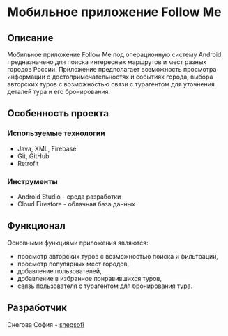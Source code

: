 # Мобильное приложение Follow Me

## Описание

Мобильное приложение Follow Me под операционную систему Android предназначено для поиска интересных маршрутов и мест разных городов России. Приложение предполагает возможность просмотра информации о достопримечательностях и событиях города, выбора авторских туров с возможностью связи с турагентом для уточнения деталей тура и его бронирования.

## Особенность проекта

### Используемые технологии
- Java, XML, Firebase
- Git, GitHub
- Retrofit

### Инструменты
- Android Studio - среда разработки
- Cloud Firestore - облачная база данных

## Функционал
Основными функциями приложения являются:
- просмотр авторских туров с возможностью поиска и фильтрации,
- просмотр популярных мест городов,
- добавление пользователей,
- добавление в избранное понравившихся туров,
- связь пользователя с турагентом для бронирования тура.

## Разработчик
Снегова София - [snegsofi](https://github.com/snegsofi)


